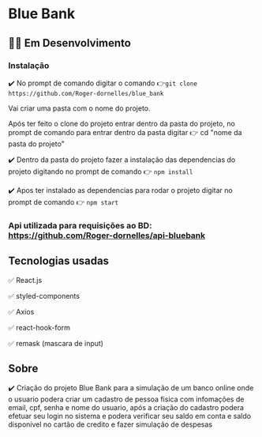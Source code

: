# Blue Bank


## :red_circle::red_circle: Em Desenvolvimento

### Instalação

:heavy_check_mark: No prompt de comando digitar o comando :point_right:`git clone https://github.com/Roger-dornelles/blue_bank `

Vai criar uma pasta com o nome do projeto.

Após ter feito o clone do projeto entrar dentro da pasta do projeto, no prompt de comando para entrar dentro da pasta digitar :point_right: cd "nome da pasta do projeto"

:heavy_check_mark: Dentro da pasta do projeto fazer a instalação das dependencias do projeto digitando no prompt de comando :point_right: `npm install`

:heavy_check_mark: Apos ter instalado as dependencias para rodar o projeto digitar no prompt de comando :point_right: ` npm start `

### Api utilizada para requisições ao BD:  https://github.com/Roger-dornelles/api-bluebank 

## Tecnologias usadas

:white_check_mark: React.js

:white_check_mark: styled-components

:white_check_mark: Axios

:white_check_mark: react-hook-form

:white_check_mark: remask (mascara de input)

## Sobre

:heavy_check_mark: Criação do projeto Blue Bank para a simulação de um banco online onde o usuario podera criar um cadastro de pessoa fisica com infomações de email, cpf, senha e nome do usuario, após a criação do cadastro podera efetuar seu login no sistema e podera verificar seu saldo em conta e saldo disponivel no cartão de credito e fazer simulação de despesas


